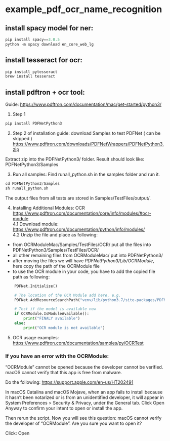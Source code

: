 # example_pdf_ocr_name_recognition

## install spacy model for ner:
```python
pip install spacy==3.0.5
python -m spacy download en_core_web_lg
```

## install tesseract for ocr:
```python
pip install pytesseract
brew install tesseract
```


## install pdftron + ocr tool:
Guide: https://www.pdftron.com/documentation/mac/get-started/python3/

1. Step 1
```python
pip install PDFNetPython3
```
2. Step 2 of installation guide: download Samples to test PDFNet ( can be skipped )
https://www.pdftron.com/downloads/PDFNetWrappers/PDFNetPython3.zip

Extract zip into the PDFNetPython3/ folder. Result should look like: PDFNetPython3/Samples

3. Run all samples: Find runall_python.sh in the samples folder and run it.
```python
cd PDFNetPython3/Samples
sh runall_python.sh
```

The output files from all tests are stored in Samples/TestFiles/output/.

4. Installing Additional Modules: OCR
https://www.pdftron.com/documentation/core/info/modules/#ocr-module <br>
4.1 Download module: https://www.pdftron.com/documentation/python/info/modules/ <br>
4.2 Unzip the file and place as following:
- from OCRModuleMac/Samples/TestFiles/OCR/ put all the files into PDFNetPython3/Samples/TestFiles/OCR/
- all other remaining files from OCRModuleMac/ put into PDFNetPython3/
- after moving the files we will have *PDFNetPython3/Lib/OCRModule*, here copy the path of the OCRModule file
- to use the OCR module in your code, you have to add the copied file path as following:
```python
	PDFNet.Initialize()

    # The location of the OCR Module add here, e.g.
    PDFNet.AddResourceSearchPath("venv/lib/python3.7/site-packages/PDFNetPython3/Lib/")

	# Test if the model is available now
    if OCRModule.IsModuleAvailable():
        print("FINALY available")
    else:
        print("OCR module is not available")
```

5. OCR usage examples: https://www.pdftron.com/documentation/samples/py/OCRTest

### If you have an error with the OCRModule:

“OCRModule” cannot be opened because the developer cannot be verified.
macOS cannot verify that this app is free from malware.

Do the following:
https://support.apple.com/en-us/HT202491

In macOS Catalina and macOS Mojave, when an app fails to install because it hasn’t been notarized
or is from an unidentified developer, it will appear in System Preferences > Security & Privacy,
under the General tab. Click Open Anyway to confirm your intent to open or install the app.

Then rerun the script. Now you will see this question:
macOS cannot verify the developer of “OCRModule”. Are you sure you want to open it?

Click: Open
